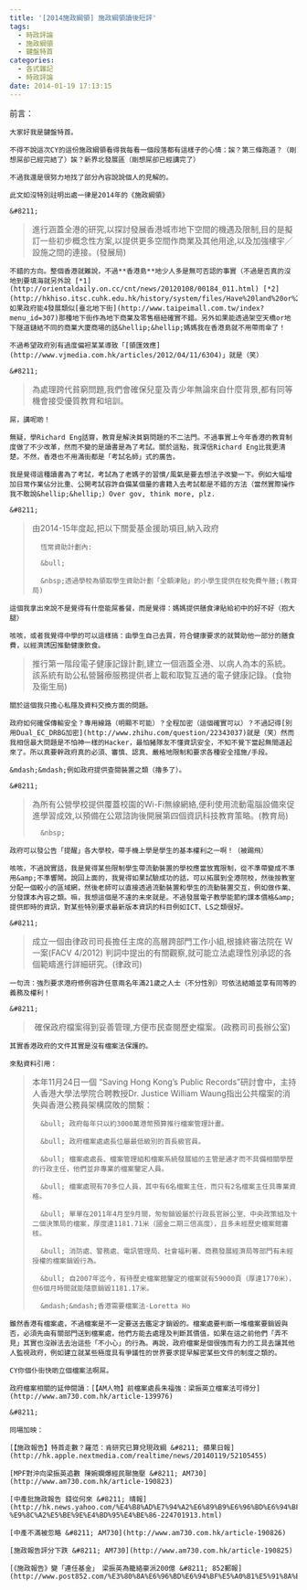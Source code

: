 ```yaml
---
title: '[2014施政綱領] 施政綱領讀後短評'
tags:
  - 時政評論
  - 施政綱領
  - 鍵盤特首
categories:
  - 各式雜記
  - 時政評論
date: 2014-01-19 17:13:15
---
```


前言：

	大家好我是鍵盤特首。

	不得不說這次CY的這份施政綱領看得我每看一個段落都有這樣子的心情：誒？第三條跑道？（剛想屌卻已經完結了）誒？新界北發展區（剛想屌卻已經講完了）

	不過我還是很努力地找了部分內容說說個人的見解的。

	此文如沒特別註明出處一律是2014年的《施政綱領》

	&#8211;

> 進行涵蓋全港的研究,以探討發展香港城市地下空間的機遇及限制,目的是擬訂一些初步概念性方案,以提供更多空間作商業及其他用途,以及加強樓宇╱設施之間的連接。(發展局)

	不錯的方向。整個香港就難說，不過**香港島**地少人多是無可否認的事實（不過是否真的沒地到要填海就另外說 [*1](http://orientaldaily.on.cc/cnt/news/20120108/00184_011.html) [*2](http://hkhiso.itsc.cuhk.edu.hk/history/system/files/Have%20land%20or%20not.pdf)）。如果政府能4發展類似[臺北地下街](http://www.taipeimall.com.tw/index?menu_id=307)那種地下街作為地下商業及零售樞紐確實不錯。另外如果能透過架空天橋or地下隧道鏈結不同的商業大廈商場的話&hellip;&hellip;媽媽我在香港島就不用帶雨傘了！

	不過希望政府別有過度偏袒某某導致「[領匯效應](http://www.vjmedia.com.hk/articles/2012/04/11/6304)」就是（笑）

	&#8211;

> 為處理跨代貧窮問題,我們會確保兒童及青少年無論來自什麼背景,都有同等機會接受優質教育和培訓。

	屌，講呢啲！

	無疑，學Richard Eng話齋，教育是解決貧窮問題的不二法門。不過事實上今年香港的教育制度做了不少改革，然而不變的是讀書是為了考試。關於這點，我深信Richard Eng比我更清楚。不然，香港也不用滿街都是「考試名師」式的廣告。

	我是覺得這種讀書為了考試，考試為了老媽子的習慣/風氣是要去想法子改變一下。例如大幅增加日常作業佔分比重、公開考試容許自備某個量的書籍入去考試都是不錯的方法（當然實際操作我不敢說&hellip;&hellip;）Over gov, think more, plz.

	&#8211;

> 由2014-15年度起,把以下關愛基金援助項目,納入政府
>
> 		恆常資助計劃內:
>
> 		&bull;
>
> 		&nbsp;透過學校為領取學生資助計劃「全額津貼」的小學生提供在校免費午膳;(教育局)

	這個我拿出來說不是覺得有什麼能屌番餐，而是覺得：媽媽提供膳食津貼給初中的好不好（抱大腿）

	咳咳，或者我覺得中學的可以這樣搞：由學生自己去買，符合健康要求的就贊助他一部分的膳食費，以經濟誘因推動健康飲食。

> 推行第一階段電子健康記錄計劃,建立一個涵蓋全港、以病人為本的系統。該系統有助公私營醫療服務提供者上載和取覧互通的電子健康記錄。(食物及衞生局)

	關於這個我只擔心私隱及資料交換方面的問題。

	政府如何確保傳輸安全？專用線路（明顯不可能）？全程加密（這個確實可以）？不過記得[別用Dual_EC_DRBG加密](http://www.zhihu.com/question/22343037)就是（笑）然而我相信最大問題是不怕神一樣的Hacker，最怕豬隊友不懂資訊安全，不知不覺下當起無間道起來了。所以真要幹政府真的必須、審慎、認真、嚴格地限制和要求各種安全措施/手段。

	&mdash;&mdash;例如政府提供查閱裝置之類（擼多了）。

	&#8211;

> 為所有公營學校提供覆蓋校園的Wi-Fi無線網絡,便利使用流動電腦設備來促進學習成效,以預備在公眾諮詢後開展第四個資訊科技教育策略。(教育局)
>
> 		&nbsp;

	政府可以發公告「提醒」各大學校，帶手機上學是學生的基本權利之一啊！（被踢飛）

	咳咳，不過說實話，我是覺得某些限制學生帶流動裝置的學校應當放寬限制，從不準帶變成不準用&amp;不準響鬧。說回上面的，我覺得如果試驗成功的話，可以拓展到全港院校，然後按教室分配一個較小的區域網，然後老師可以直接透過流動裝置和學生的流動裝置交互，例如做作業、分發課本內容之類。嘛，我想這個是不遠的未來就是。不過發展電子教學能節約課本價格&amp;提供即時的資訊，對某些特別要求最新版本資訊的科目例如ICT、LS之類很好。

	&#8211;

> 成立一個由律政司司長擔任主席的高層跨部門工作小組,根據終審法院在 W一案(FACV 4/2012) 判詞中提出的有關觀察,就可能立法處理性別承認的各個範疇進行詳細研究。(律政司)

	一句流：強烈要求港府修例容許任意兩名年滿21歲之人士（不分性別）可依法結婚並享有同等的義務及權利！

	&#8211;

> &nbsp;確保政府檔案得到妥善管理,方便市民查閱歷史檔案。(政務司司長辦公室)

	其實香港政府的文件其實是沒有檔案法保護的。

	來點資料引用：

> 本年11月24日一個 &ldquo;Saving Hong Kong&rsquo;s Public Records&rdquo;研討會中，主持人香港大學法學院合聘教授Dr. Justice William Waung指出公共檔案的消失與香港公務員架構腐敗的關繫：
>
> 		&bull; 政府每年只以約3000萬港幣預算推行檔案管理計畫。
>
> 		&bull; 政府檔案處處長位屬最低級別的首長級官員。
>
> 		&bull; 檔案處處長、檔案管理組和檔案系統發展組的主管是通才而不具備相關學歷的行政主任，他們並非專業的檔案鑒定人員。
>
> 		&bull; 檔案處現有70多位人員，其中有6名檔案主任，而只有2名檔案主任具專業資格。
>
> 		&bull; 單單在2011年4月至9月間，匆匆銷毀屬於行政長官辦公室、中央政策組及十二個決策局的檔案，厚度達1181.71米（國金二期三倍高度），且多未經歷史檔案館審核。
>
> 		&bull; 消防處、警務處、電訊管理局、社會福利署、商務發展經濟局等部門有未經授權的檔案銷毀行為。
>
> 		&bull; 自2007年迄今，有待歷史檔案館鑒定的檔案就有59000頁（厚達1770米），但6個月時間就能隨意銷毀1181.17米。
>
> 		&mdash;&mdash;香港需要檔案法-Loretta Ho

	雖然香港有檔案處，不過檔案是不一定要送去鑑定才銷毀的。檔案處要判斷一堆檔案要銷毀與否，必須先由有關部門送到檔案處，他們方能去處理及判斷其價值，如果在這之前他們「弄不見」其實也沒辦法去治這些「不小心」的行為。再說，政府檔案是個很強而有力的工具去讓其他人監視政府，例如建立就某些極度具有爭議性的世界要求提早解密某些文件的制度之類的。

	CY你個仆街快啲立個檔案法啊屌。

	政府檔案相關的延伸閱讀：[【AM人物】前檔案處長朱福強：梁振英立檔案法可得分](http://www.am730.com.hk/article-139976)

	&#8211;

	同場加映：

	[【施政報告】特首走數？羅范：肯研究已算兌現政綱 &#8211; 蘋果日報](http://hk.apple.nextmedia.com/realtime/news/20140119/52105455)

	[MPF對沖向梁振英追數 陳婉嫻爆經民聯施壓 &#8211; AM730](http://www.am730.com.hk/article-190823)

	[中產批施政報告 錢從何來 &#8211; 晴報](http://hk.news.yahoo.com/%E4%B8%AD%E7%94%A2%E6%89%B9%E6%96%BD%E6%94%BF%E5%A0%B1%E5%91%8A-%E9%8C%A2%E5%BE%9E%E4%BD%95%E4%BE%86-224701913.html)

	[中產不滿被忽略 &#8211; AM730](http://www.am730.com.hk/article-190826)

	[施政報告評分下跌 &#8211; AM730](http://www.am730.com.hk/article-190825)

	[《施政報告》變「連任基金」　梁振英為籠絡豪派200億 &#8211; 852郵報](http://www.post852.com/%E3%80%8A%E6%96%BD%E6%94%BF%E5%A0%B1%E5%91%8A%E3%80%8B%E8%AE%8A%E3%80%8C%E9%80%A3%E4%BB%BB%E5%9F%BA%E9%87%91%E3%80%8D%E3%80%80%E6%A2%81%E6%8C%AF%E8%8B%B1%E7%82%BA%E7%B1%A0%E7%B5%A1%E8%B1%AA%E6%B4%BE20/)
